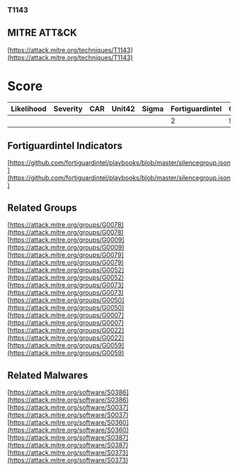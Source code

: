 
### T1143
## MITRE ATT&CK
[https://attack.mitre.org/techniques/T1143](https://attack.mitre.org/techniques/T1143)

# Score

| Likelihood | Severity | CAR | Unit42 | Sigma | Fortiguardintel | Groups | Malwares | Tools |
| ---------- | -------- | --- | ------ | ----- | --------------- | ---  | --- | --- |
 |   |   |   |   |   | 2 | 9 | 5 |   |



## Fortiguardintel Indicators

[https://github.com/fortiguardintel/playbooks/blob/master/silencegroup.json](https://github.com/fortiguardintel/playbooks/blob/master/silencegroup.json)
[]()


## Related Groups

[https://attack.mitre.org/groups/G0078](https://attack.mitre.org/groups/G0078)
[https://attack.mitre.org/groups/G0009](https://attack.mitre.org/groups/G0009)
[https://attack.mitre.org/groups/G0079](https://attack.mitre.org/groups/G0079)
[https://attack.mitre.org/groups/G0052](https://attack.mitre.org/groups/G0052)
[https://attack.mitre.org/groups/G0073](https://attack.mitre.org/groups/G0073)
[https://attack.mitre.org/groups/G0050](https://attack.mitre.org/groups/G0050)
[https://attack.mitre.org/groups/G0007](https://attack.mitre.org/groups/G0007)
[https://attack.mitre.org/groups/G0022](https://attack.mitre.org/groups/G0022)
[https://attack.mitre.org/groups/G0059](https://attack.mitre.org/groups/G0059)
[]()


## Related Malwares

[https://attack.mitre.org/software/S0386](https://attack.mitre.org/software/S0386)
[https://attack.mitre.org/software/S0037](https://attack.mitre.org/software/S0037)
[https://attack.mitre.org/software/S0360](https://attack.mitre.org/software/S0360)
[https://attack.mitre.org/software/S0387](https://attack.mitre.org/software/S0387)
[https://attack.mitre.org/software/S0373](https://attack.mitre.org/software/S0373)
[]()
